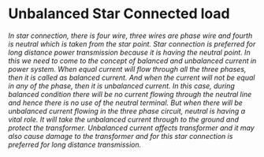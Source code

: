 # <b>Unbalanced Star Connected load</b>

<p><i>
In star connection, there is four wire, three wires are phase wire and fourth is neutral which is taken from the star point. Star connection is preferred for long distance power transmission because it is having the neutral point. In this we need to come to the concept of balanced and unbalanced current in power system. When equal current will flow through all the three phases, then it is called as balanced current. And when the current will not be equal in any of the phase, then it is unbalanced current. In this case, during balanced condition there will be no current flowing through the neutral line and hence there is no use of the neutral terminal. But when there will be unbalanced current flowing in the three phase circuit, neutral is having a vital role. It will take the unbalanced current through to the ground and protect the transformer. Unbalanced current affects transformer and it may also cause damage to the transformer and for this star connection is preferred for long distance transmission.</i>
</p>
